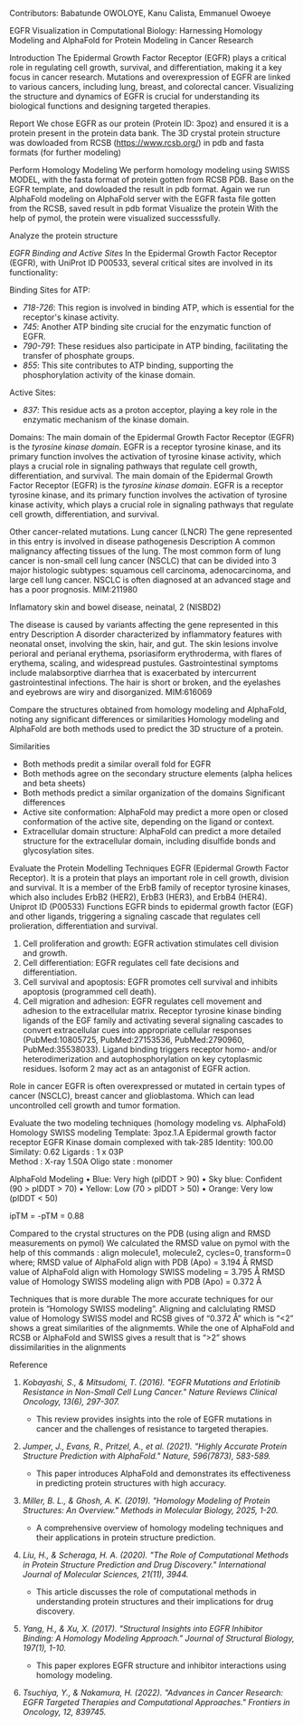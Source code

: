 Contributors: Babatunde OWOLOYE, Kanu Calista, Emmanuel Owoeye

EGFR Visualization in Computational Biology: Harnessing Homology Modeling and AlphaFold for Protein Modeling in Cancer Research

Introduction
The Epidermal Growth Factor Receptor (EGFR) plays a critical role in regulating cell growth, survival, and differentiation, making it a key focus in cancer research. Mutations and overexpression of EGFR are linked to various cancers, including lung, breast, and colorectal cancer. Visualizing the structure and dynamics of EGFR is crucial for understanding its biological functions and designing targeted therapies.

Report
We chose EGFR as our protein (Protein ID: 3poz) and ensured it is a protein present in the protein data bank. The 3D crystal protein structure was dowloaded from RCSB  (https://www.rcsb.org/) in pdb and fasta formats (for further modeling)

Perform Homology Modeling
We perform homology modeling using SWISS MODEL, with the fasta format of protein gotten from RCSB PDB.  Base on the EGFR template, and dowloaded the result in pdb format.
Again we run AlphaFold modeling on AlphaFold server with the EGFR fasta file gotten from the RCSB, saved result in pdb format
Visualize the protein
With the help of pymol, the protein were visualized successsfully.

Analyze the protein structure

*EGFR Binding and Active Sites*
In the Epidermal Growth Factor Receptor (EGFR), with UniProt ID P00533, several critical sites are involved in its functionality:

Binding Sites for ATP:
   - *718-726*: This region is involved in binding ATP, which is essential for the receptor's kinase activity.
   - *745*: Another ATP binding site crucial for the enzymatic function of EGFR.
   - *790-791*: These residues also participate in ATP binding, facilitating the transfer of phosphate groups.
   - *855*: This site contributes to ATP binding, supporting the phosphorylation activity of the kinase domain.

 Active Sites:
   - *837*: This residue acts as a proton acceptor, playing a key role in the enzymatic mechanism of the kinase domain.

Domains:
The main domain of the Epidermal Growth Factor Receptor (EGFR) is the *tyrosine kinase domain*. EGFR is a receptor tyrosine kinase, and its primary function involves the activation of tyrosine kinase activity, which plays a crucial role in signaling pathways that regulate cell growth, differentiation, and survival. The main domain of the Epidermal Growth Factor Receptor (EGFR) is the *tyrosine kinase domain*. EGFR is a receptor tyrosine kinase, and its primary function involves the activation of tyrosine kinase activity, which plays a crucial role in signaling pathways that regulate cell growth, differentiation, and survival.
 



Other cancer-related mutations.
Lung cancer (LNCR)
The gene represented in this entry is involved in disease pathogenesis
Description
A common malignancy affecting tissues of the lung. The most common form of lung cancer is non-small cell lung cancer (NSCLC) that can be divided into 3 major histologic subtypes: squamous cell carcinoma, adenocarcinoma, and large cell lung cancer. NSCLC is often diagnosed at an advanced stage and has a poor prognosis.
MIM:211980 


Inflamatory skin and bowel disease, neinatal, 2 (NISBD2)

The disease is caused by variants affecting the gene represented in this entry
Description
A disorder characterized by inflammatory features with neonatal onset, involving the skin, hair, and gut. The skin lesions involve perioral and perianal erythema, psoriasiform erythroderma, with flares of erythema, scaling, and widespread pustules. Gastrointestinal symptoms include malabsorptive diarrhea that is exacerbated by intercurrent gastrointestinal infections. The hair is short or broken, and the eyelashes and eyebrows are wiry and disorganized.
MIM:616069


Compare the structures obtained from homology modeling and AlphaFold, noting any significant differences or similarities
Homology modeling and AlphaFold are both methods used to predict the 3D structure of a protein.

Similarities
-	Both methods predit a similar overall fold for EGFR
-	Both methods agree on the secondary structure elements (alpha helices and beta sheets)
-	Both methods predict a similar organization of the domains
Significant differences
-  Active site conformation: AlphaFold may predict a more open or closed conformation of the active site, depending on the ligand or context.
-  Extracellular domain structure: AlphaFold can predict a more detailed structure for the extracellular domain, including disulfide bonds and glycosylation sites.

Evaluate the Protein Modelling Techniques
EGFR (Epidermal Growth Factor Receptor). It is a protein that plays an important role in cell growth, division and survival. It is a member of the ErbB family of receptor tyrosine kinases, which also includes ErbB2 (HER2), ErbB3 (HER3), and ErbB4 (HER4). Uniprot ID (P00533)
Functions
EGFR binds to epidermal growth factor (EGF) and other ligands, triggering a signaling cascade that regulates cell prolieration, differentiation and survival.
1. Cell proliferation and growth: EGFR activation stimulates cell division and growth.
2. Cell differentiation: EGFR regulates cell fate decisions and differentiation.
3. Cell survival and apoptosis: EGFR promotes cell survival and inhibits apoptosis (programmed cell death).
4. Cell migration and adhesion: EGFR regulates cell movement and adhesion to the extracellular matrix.
Receptor tyrosine kinase binding ligands of the EGF family and activating several signaling cascades to convert extracellular cues into appropriate cellular responses (PubMed:10805725, PubMed:27153536, PubMed:2790960, PubMed:35538033).
Ligand binding triggers receptor homo- and/or heterodimerization and autophosphorylation on key cytoplasmic residues.
Isoform 2 may act as an antagonist of EGFR action.


Role in cancer
 EGFR is often overexpressed or mutated in certain types of cancer (NSCLC), breast cancer and glioblastoma. Which can lead uncontrolled  cell growth and tumor formation.

Evaluate the two modeling techniques (homology modeling vs. AlphaFold)
Homology SWISS modeling
Template:  3poz.1.A Epidermal growth factor receptor
EGFR Kinase domain complexed with tak-285
Identity: 100.00
Similaty: 0.62
Ligards : 1 x 03P	
Method : X-ray 1.50A
Oligo state : monomer
 



AlphaFold Modeling
•	Blue: Very high (plDDT > 90)
•	Sky blue: Confident (90 > plDDT > 70)
•	Yellow: Low (70 > plDDT > 50)
•	Orange: Very low (plDDT < 50)

ipTM = -pTM = 0.88 
  


Compared to the crystal structures on the PDB
(using align and RMSD measurements on pymol)
We calculated the RMSD value on pymol with the help of this commands : 
align molecule1, molecule2, cycles=0, transform=0
where;
 RMSD value of AlphaFold align with PDB (Apo)
= 3.194 Å
RMSD value of AlphaFold align with Homology SWISS modeling 
= 3.795 Å
 RMSD value of Homology SWISS modeling align with PDB (Apo)
= 0.372  Å

Techniques that is more durable
The more accurate techniques for our protein is “Homology SWISS modeling”.
Aligning and calclulating RMSD value of Homology SWISS model and RCSB gives  of “0.372  Å” which is “<2” shows a great similarities of the alignmemts.
While the one of AlphaFold and RCSB or  AlphaFold and SWISS gives a result that is “>2” shows  dissimilarities in the alignments

Reference
1. *Kobayashi, S., & Mitsudomi, T. (2016). "EGFR Mutations and Erlotinib Resistance in Non-Small Cell Lung Cancer." *Nature Reviews Clinical Oncology, 13(6), 297-307.**
   - This review provides insights into the role of EGFR mutations in cancer and the challenges of resistance to targeted therapies.

2. *Jumper, J., Evans, R., Pritzel, A., et al. (2021). "Highly Accurate Protein Structure Prediction with AlphaFold." *Nature, 596(7873), 583-589.**
   - This paper introduces AlphaFold and demonstrates its effectiveness in predicting protein structures with high accuracy.

3. *Miller, B. L., & Ghosh, A. K. (2019). "Homology Modeling of Protein Structures: An Overview." *Methods in Molecular Biology, 2025, 1-20.**
   - A comprehensive overview of homology modeling techniques and their applications in protein structure prediction.

4. *Liu, H., & Scheraga, H. A. (2020). "The Role of Computational Methods in Protein Structure Prediction and Drug Discovery." *International Journal of Molecular Sciences, 21(11), 3944.**
   - This article discusses the role of computational methods in understanding protein structures and their implications for drug discovery.

5. *Yang, H., & Xu, X. (2017). "Structural Insights into EGFR Inhibitor Binding: A Homology Modeling Approach." *Journal of Structural Biology, 197(1), 1-10.**
   - This paper explores EGFR structure and inhibitor interactions using homology modeling.

6. *Tsuchiya, Y., & Nakamura, H. (2022). "Advances in Cancer Research: EGFR Targeted Therapies and Computational Approaches." *Frontiers in Oncology, 12, 839745.**

